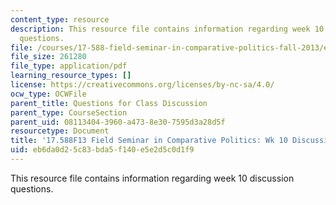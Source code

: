 ```yaml
---
content_type: resource
description: This resource file contains information regarding week 10 discussion
  questions.
file: /courses/17-588-field-seminar-in-comparative-politics-fall-2013/eb6da0d25c83bda5f140e5e2d5c0d1f9_MIT17_588F13_Week10Questio.pdf
file_size: 261280
file_type: application/pdf
learning_resource_types: []
license: https://creativecommons.org/licenses/by-nc-sa/4.0/
ocw_type: OCWFile
parent_title: Questions for Class Discussion
parent_type: CourseSection
parent_uid: 08113404-3960-a473-8e30-7595d3a28d5f
resourcetype: Document
title: '17.588F13 Field Seminar in Comparative Politics: Wk 10 Discussion Questions'
uid: eb6da0d2-5c83-bda5-f140-e5e2d5c0d1f9
---
```

This resource file contains information regarding week 10 discussion questions.